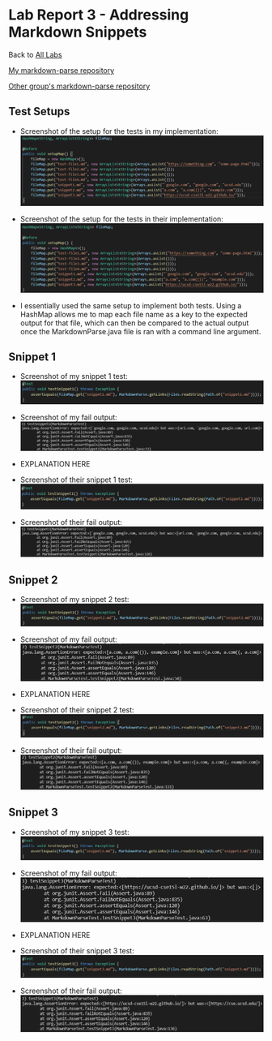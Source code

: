 # Lab Report 3 - Addressing Markdown Snippets
Back to [All Labs](https://njmorales.github.io/cse15l-lab-reports/)

[My markdown-parse repository](https://github.com/njmorales/markdown-parse)

[Other group's markdown-parse repository](https://github.com/P2fryang/markdown-parse)

## Test Setups
* Screenshot of the setup for the tests in my implementation:  
![Image](my_test_setup.png)

* Screenshot of the setup for the tests in their implementation:  
![Image](their_test_setup.png)

* I essentially used the same setup to implement both tests. Using a HashMap allows me to map each file name as a key to the expected output for that file, which can then be compared to the actual output once the MarkdownParse.java file is ran with a command line argument. 

## Snippet 1
* Screenshot of my snippet 1 test:  
![Image](my_testSnippet1.png)

* Screenshot of my fail output:  
![Image](my_fail1.png)

* EXPLANATION HERE

* Screenshot of their snippet 1 test:  
![Image](their_testSnippet1.png)

* Screenshot of their fail output:  
![Image](their_fail1.png)

## Snippet 2
* Screenshot of my snippet 2 test:  
![Image](my_testSnippet2.png)

* Screenshot of my fail output:  
![Image](my_fail2.png)

* EXPLANATION HERE

* Screenshot of their snippet 2 test:  
![Image](their_testSnippet2.png)

* Screenshot of their fail output:  
![Image](their_fail2.png)

## Snippet 3
* Screenshot of my snippet 3 test:  
![Image](my_testSnippet3.png)

* Screenshot of my fail output:  
![Image](my_fail3.png)

* EXPLANATION HERE

* Screenshot of their snippet 3 test:  
![Image](their_testSnippet3.png)

* Screenshot of their fail output:  
![Image](their_fail3.png)